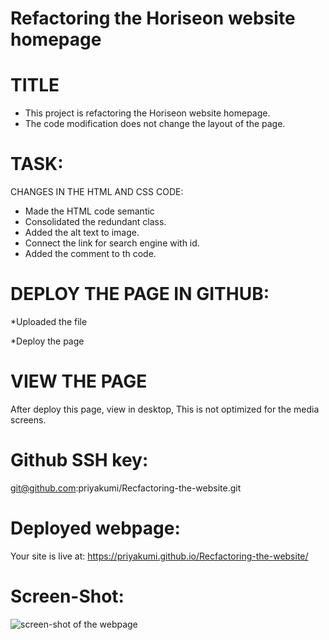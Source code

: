 # Refactoring the Horiseon website homepage

TITLE 
=====
* This project is refactoring the Horiseon website homepage.
* The code modification does not change the layout of the page.


TASK:
====
CHANGES IN THE HTML AND CSS CODE:

* Made the  HTML code semantic 
* Consolidated the redundant class.
* Added the alt text to image.
* Connect the link for search engine with id.
* Added the comment to th code.


DEPLOY THE PAGE IN GITHUB:
=========================
*Uploaded the file 

*Deploy the page

VIEW THE PAGE
=============

After deploy this page, view in desktop, This is not optimized for the media screens.

Github SSH key:
===============
git@github.com:priyakumi/Recfactoring-the-website.git

 
 Deployed webpage:
=================

Your site is live at:
 https://priyakumi.github.io/Recfactoring-the-website/


Screen-Shot:
===========
![screen-shot of the webpage](assets/images/mypage-screenshot.png)


 





